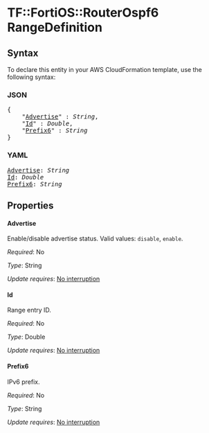# TF::FortiOS::RouterOspf6 RangeDefinition

## Syntax

To declare this entity in your AWS CloudFormation template, use the following syntax:

### JSON

<pre>
{
    "<a href="#advertise" title="Advertise">Advertise</a>" : <i>String</i>,
    "<a href="#id" title="Id">Id</a>" : <i>Double</i>,
    "<a href="#prefix6" title="Prefix6">Prefix6</a>" : <i>String</i>
}
</pre>

### YAML

<pre>
<a href="#advertise" title="Advertise">Advertise</a>: <i>String</i>
<a href="#id" title="Id">Id</a>: <i>Double</i>
<a href="#prefix6" title="Prefix6">Prefix6</a>: <i>String</i>
</pre>

## Properties

#### Advertise

Enable/disable advertise status. Valid values: `disable`, `enable`.

_Required_: No

_Type_: String

_Update requires_: [No interruption](https://docs.aws.amazon.com/AWSCloudFormation/latest/UserGuide/using-cfn-updating-stacks-update-behaviors.html#update-no-interrupt)

#### Id

Range entry ID.

_Required_: No

_Type_: Double

_Update requires_: [No interruption](https://docs.aws.amazon.com/AWSCloudFormation/latest/UserGuide/using-cfn-updating-stacks-update-behaviors.html#update-no-interrupt)

#### Prefix6

IPv6 prefix.

_Required_: No

_Type_: String

_Update requires_: [No interruption](https://docs.aws.amazon.com/AWSCloudFormation/latest/UserGuide/using-cfn-updating-stacks-update-behaviors.html#update-no-interrupt)

